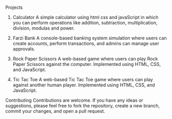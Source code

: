 
Projects
1. Calculator
A simple calculator using html css and javaScript in which you can perform operations like addition, subtraction, multiplication, division, modulas and power.

2. Farzi Bank
A console-based banking system simulation where users can create accounts, perform transactions, and admins can manage user approvals.

3. Rock Paper Scissors
A web-based game where users can play Rock Paper Scissors against the computer. Implemented using HTML, CSS, and JavaScript.

4. Tic Tac Toe
A web-based Tic Tac Toe game where users can play against another human player. Implemented using HTML, CSS, and JavaScript.


Contributing
Contributions are welcome. If you have any ideas or suggestions, please feel free to fork the repository, create a new branch, commit your changes, and open a pull request.
